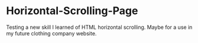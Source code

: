 # Horizontal-Scrolling-Page
Testing a new skill I learned of HTML horizontal scrolling. Maybe for a use in my future clothing company website. 
